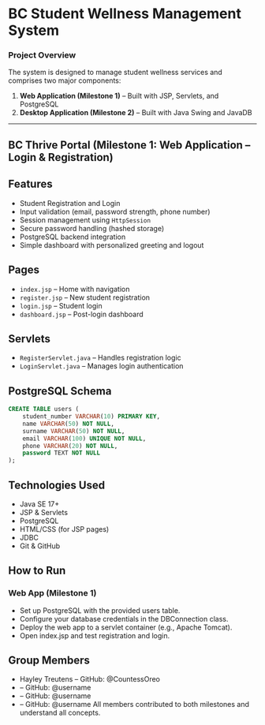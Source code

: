 # BC Student Wellness Management System

### Project Overview
The system is designed to manage student wellness services and comprises two major components:

1. **Web Application (Milestone 1)** – Built with JSP, Servlets, and PostgreSQL
2. **Desktop Application (Milestone 2)** – Built with Java Swing and JavaDB

---

## BC Thrive Portal (Milestone 1: Web Application – Login & Registration)

## Features
- Student Registration and Login
- Input validation (email, password strength, phone number)
- Session management using `HttpSession`
- Secure password handling (hashed storage)
- PostgreSQL backend integration
- Simple dashboard with personalized greeting and logout

## Pages
- `index.jsp` – Home with navigation
- `register.jsp` – New student registration
- `login.jsp` – Student login
- `dashboard.jsp` – Post-login dashboard

## Servlets
- `RegisterServlet.java` – Handles registration logic
- `LoginServlet.java` – Manages login authentication

## PostgreSQL Schema
```sql
CREATE TABLE users (
    student_number VARCHAR(10) PRIMARY KEY,
    name VARCHAR(50) NOT NULL,
    surname VARCHAR(50) NOT NULL,
    email VARCHAR(100) UNIQUE NOT NULL,
    phone VARCHAR(20) NOT NULL,
    password TEXT NOT NULL
);
```

## Technologies Used
- Java SE 17+
- JSP & Servlets
- PostgreSQL
- HTML/CSS (for JSP pages)
- JDBC
- Git & GitHub

## How to Run

### Web App (Milestone 1)
- Set up PostgreSQL with the provided users table.
- Configure your database credentials in the DBConnection class.
- Deploy the web app to a servlet container (e.g., Apache Tomcat).
- Open index.jsp and test registration and login.


## Group Members
- Hayley Treutens – GitHub: @CountessOreo
-  – GitHub: @username
-  – GitHub: @username
-  – GitHub: @username
All members contributed to both milestones and understand all concepts.
